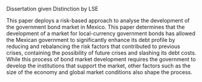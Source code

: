 Dissertation given Distinction by LSE

This paper deploys a risk-based approach to analyse the development of the government bond market in Mexico.  This paper determines that the development of a market for local-currency government bonds has allowed the Mexican government to significantly enhance its debt profile by reducing and rebalancing the risk factors that contributed to previous crises, containing the possibility of future crises and slashing its debt costs.  While this process of bond market development requires the government to develop the institutions that support the market, other factors such as the size of the economy and global market conditions also shape the process.  
